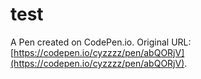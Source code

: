 # test

A Pen created on CodePen.io. Original URL: [https://codepen.io/cyzzzz/pen/abQORjV](https://codepen.io/cyzzzz/pen/abQORjV).

